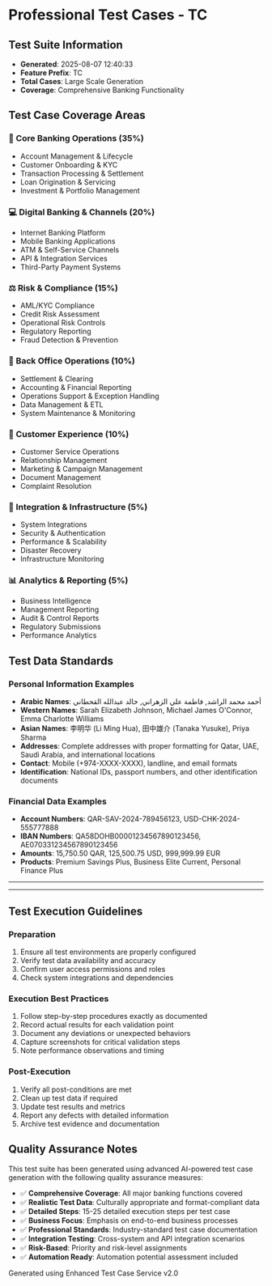 # Professional Test Cases - TC
            
## Test Suite Information
- **Generated**: 2025-08-07 12:40:33
- **Feature Prefix**: TC
- **Total Cases**: Large Scale Generation
- **Coverage**: Comprehensive Banking Functionality

## Test Case Coverage Areas

### 🏦 Core Banking Operations (35%)
- Account Management & Lifecycle
- Customer Onboarding & KYC
- Transaction Processing & Settlement
- Loan Origination & Servicing
- Investment & Portfolio Management

### 💻 Digital Banking & Channels (20%)
- Internet Banking Platform
- Mobile Banking Applications
- ATM & Self-Service Channels
- API & Integration Services
- Third-Party Payment Systems

### ⚖️ Risk & Compliance (15%)
- AML/KYC Compliance
- Credit Risk Assessment
- Operational Risk Controls
- Regulatory Reporting
- Fraud Detection & Prevention

### 🏢 Back Office Operations (10%)
- Settlement & Clearing
- Accounting & Financial Reporting
- Operations Support & Exception Handling
- Data Management & ETL
- System Maintenance & Monitoring

### 👥 Customer Experience (10%)
- Customer Service Operations
- Relationship Management
- Marketing & Campaign Management
- Document Management
- Complaint Resolution

### 🔧 Integration & Infrastructure (5%)
- System Integrations
- Security & Authentication
- Performance & Scalability
- Disaster Recovery
- Infrastructure Monitoring

### 📊 Analytics & Reporting (5%)
- Business Intelligence
- Management Reporting
- Audit & Control Reports
- Regulatory Submissions
- Performance Analytics

## Test Data Standards

### Personal Information Examples
- **Arabic Names**: أحمد محمد الراشد, فاطمة علي الزهراني, خالد عبدالله القحطاني
- **Western Names**: Sarah Elizabeth Johnson, Michael James O'Connor, Emma Charlotte Williams
- **Asian Names**: 李明华 (Li Ming Hua), 田中雄介 (Tanaka Yusuke), Priya Sharma
- **Addresses**: Complete addresses with proper formatting for Qatar, UAE, Saudi Arabia, and international locations
- **Contact**: Mobile (+974-XXXX-XXXX), landline, and email formats
- **Identification**: National IDs, passport numbers, and other identification documents

### Financial Data Examples
- **Account Numbers**: QAR-SAV-2024-789456123, USD-CHK-2024-555777888
- **IBAN Numbers**: QA58DOHB00001234567890123456, AE070331234567890123456
- **Amounts**: 15,750.50 QAR, 125,500.75 USD, 999,999.99 EUR
- **Products**: Premium Savings Plus, Business Elite Current, Personal Finance Plus

---



---

## Test Execution Guidelines

### Preparation
1. Ensure all test environments are properly configured
2. Verify test data availability and accuracy
3. Confirm user access permissions and roles
4. Check system integrations and dependencies

### Execution Best Practices
1. Follow step-by-step procedures exactly as documented
2. Record actual results for each validation point
3. Document any deviations or unexpected behaviors
4. Capture screenshots for critical validation steps
5. Note performance observations and timing

### Post-Execution
1. Verify all post-conditions are met
2. Clean up test data if required
3. Update test results and metrics
4. Report any defects with detailed information
5. Archive test evidence and documentation

## Quality Assurance Notes

This test suite has been generated using advanced AI-powered test case generation with the following quality assurance measures:

- ✅ **Comprehensive Coverage**: All major banking functions covered
- ✅ **Realistic Test Data**: Culturally appropriate and format-compliant data
- ✅ **Detailed Steps**: 15-25 detailed execution steps per test case
- ✅ **Business Focus**: Emphasis on end-to-end business processes
- ✅ **Professional Standards**: Industry-standard test case documentation
- ✅ **Integration Testing**: Cross-system and API integration scenarios
- ✅ **Risk-Based**: Priority and risk-level assignments
- ✅ **Automation Ready**: Automation potential assessment included

Generated using Enhanced Test Case Service v2.0

